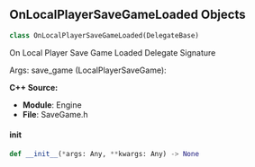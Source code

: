 ## OnLocalPlayerSaveGameLoaded Objects

```python
class OnLocalPlayerSaveGameLoaded(DelegateBase)
```

On Local Player Save Game Loaded  Delegate Signature

Args:
    save_game (LocalPlayerSaveGame):

**C++ Source:**

- **Module**: Engine
- **File**: SaveGame.h

<a id="unreal.OnLocalPlayerSaveGameLoaded.__init__"></a>

#### __init__

```python
def __init__(*args: Any, **kwargs: Any) -> None
```

<a id="unreal.OnMontageBlendedInEndedMCDelegate"></a>